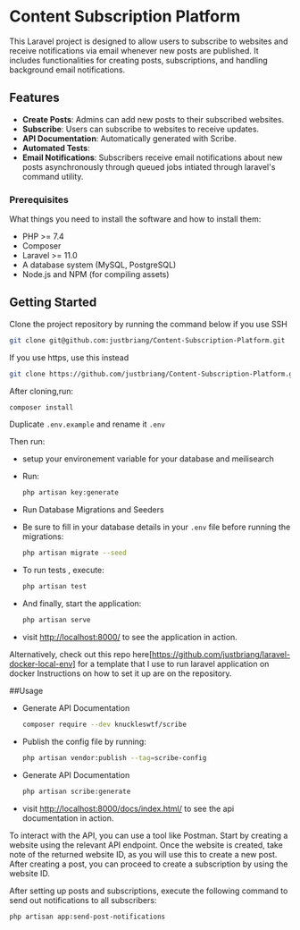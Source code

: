 # Content Subscription Platform

This Laravel project is designed to allow users to subscribe to websites and receive notifications via email whenever new posts are published. It includes functionalities for creating posts, subscriptions, and handling background email notifications.

## Features

- **Create Posts**: Admins can add new posts to their subscribed websites.
- **Subscribe**: Users can subscribe to websites to receive updates.
- **API Documentation**: Automatically generated with Scribe.
- **Automated Tests**: 
- **Email Notifications**: Subscribers receive email notifications about new posts asynchronously through queued jobs intiated through laravel's command utility.

### Prerequisites

What things you need to install the software and how to install them:

- PHP >= 7.4
- Composer
- Laravel >= 11.0
- A database system (MySQL, PostgreSQL)
- Node.js and NPM (for compiling assets)


## Getting Started

Clone the project repository by running the command below if you use SSH

```bash
git clone git@github.com:justbriang/Content-Subscription-Platform.git
```

If you use https, use this instead

```bash
git clone https://github.com/justbriang/Content-Subscription-Platform.git
```

After cloning,run:

```bash
composer install
```

Duplicate `.env.example` and rename it `.env`

Then run:

-   setup your environement variable for your database and meilisearch
-   Run:

    ```bash
    php artisan key:generate
    ```

-   Run Database Migrations and Seeders

-   Be sure to fill in your database details in your `.env` file before running the migrations:

    ```bash
    php artisan migrate --seed
    ```

-   To run tests , execute:

    ```bash
    php artisan test
    ```


-   And finally, start the application:

    ```bash
    php artisan serve
    ```

-   visit [http://localhost:8000/](http://localhost:8000/) to see the application in action.




Alternatively, check out this repo here[https://github.com/justbriang/laravel-docker-local-env] for a template that I use to run laravel application on docker
Instructions on how to set it up are on the repository.


##Usage

-  Generate API Documentation

    ```bash
    composer require --dev knuckleswtf/scribe
    ```

-  Publish the config file by running:

    ```bash
    php artisan vendor:publish --tag=scribe-config
    ```

-  Generate API Documentation

    ```bash
    php artisan scribe:generate

    ```

-   visit [http://localhost:8000/docs/index.html/](http://localhost/docs/index.html/) to see the api documentation in action.



To interact with the API, you can use a tool like Postman. Start by creating a website using the relevant API endpoint. Once the website is created, take note of the returned website ID, as you will use this to create a new post. After creating a post, you can proceed to create a subscription by using the website ID.

After setting up posts and subscriptions, execute the following command to send out notifications to all subscribers:

```bash
php artisan app:send-post-notifications
```

